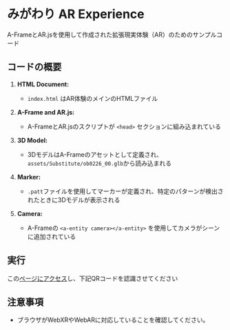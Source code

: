# みがわり AR Experience

A-FrameとAR.jsを使用して作成された拡張現実体験（AR）のためのサンプルコード

## コードの概要

1. **HTML Document:**
   - `index.html` はAR体験のメインのHTMLファイル

2. **A-Frame and AR.js:**
   - A-FrameとAR.jsのスクリプトが `<head>` セクションに組み込まれている

3. **3D Model:**
   - 3DモデルはA-Frameのアセットとして定義され、`assets/Substitute/ob0226_00.glb`から読み込まれる

4. **Marker:**
   - `.patt`ファイルを使用してマーカーが定義され、特定のパターンが検出されたときに3Dモデルが表示される

5. **Camera:**
   - A-Frameの `<a-entity camera></a-entity>` を使用してカメラがシーンに追加されている

## 実行
この[ページにアクセス](https://ryougafunashi.shop/)し、下記QRコードを認識させてください

## 注意事項

- ブラウザがWebXRやWebARに対応していることを確認してください。
